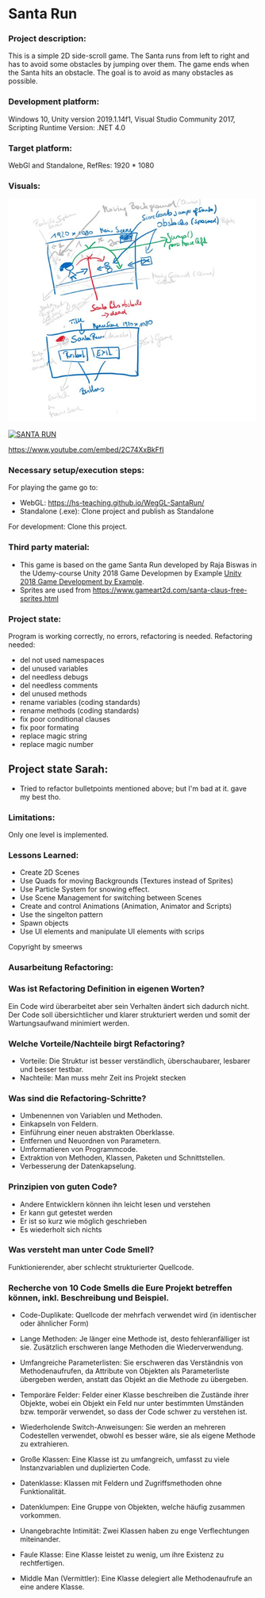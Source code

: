 # Santa Run

### Project description: 
This is a simple 2D side-scroll game. The Santa runs from left to right and has to avoid some obstacles by jumping over them.
The game ends when the Santa hits an obstacle.  The goal is to avoid as many obstacles as possible.

### Development platform: 
Windows 10, Unity version 2019.1.14f1, Visual Studio Community 2017, Scripting Runtime Version: .NET 4.0

### Target platform: 
WebGl and Standalone, RefRes: 1920 * 1080


### Visuals: 
<div>
<img src = "./Screenshots/sketch-SantaRun.JPG" width = "500">
</div>

[![SANTA RUN](https://i9.ytimg.com/vi/2C74XxBkFfI/mq1.jpg?sqp=CNWnze8F&rs=AOn4CLBrmO-tJ3gQ2BNeMxvrmQcsIhhcgQ)](https://www.youtube.com/embed/2C74XxBkFfI "Santa RUN")

https://www.youtube.com/embed/2C74XxBkFfI

### Necessary setup/execution steps: 
For playing the game go to: 
* WebGL: https://hs-teaching.github.io/WegGL-SantaRun/
* Standalone (.exe): Clone project and publish as Standalone

For development: Clone this project. 

### Third party material: 
* This game is based on the game Santa Run developed by Raja Biswas in the Udemy-course Unity 2018 Game Developmen by Example 
[Unity 2018 Game Development by Example](https://www.udemy.com/course/unity-2d-game-development-by-example/).
* Sprites are used from https://www.gameart2d.com/santa-claus-free-sprites.html


### Project state: 
Program is working correctly, no errors, refactoring is needed.
Refactoring needed: 
* del not used namespaces
* del unused variables
* del needless debugs
* del needless comments
* del unused methods
* rename variables (coding standards)
* rename methods (coding standards)
* fix poor conditional clauses
* fix poor formating
* replace magic string
* replace magic number

## Project state Sarah:
* Tried to refactor bulletpoints mentioned above; but I'm bad at it. gave my best tho.

### Limitations: 
Only one level is implemented. 

### Lessons Learned: 
* Create 2D Scenes
* Use Quads for moving Backgrounds (Textures instead of Sprites)
* Use Particle System for snowing effect.
* Use Scene Management for switching between Scenes
* Create and control Animations (Animation, Animator and Scripts)
* Use the singelton pattern
* Spawn objects
* Use UI elements and manipulate UI elements with scrips


Copyright by smeerws

### Ausarbeitung Refactoring:

### Was ist Refactoring Definition in eigenen Worten?
Ein Code wird überarbeitet aber sein Verhalten ändert sich dadurch nicht. Der Code soll übersichtlicher und klarer strukturiert werden und somit der Wartungsaufwand minimiert werden.

### Welche Vorteile/Nachteile birgt Refactoring?
* Vorteile:
Die Struktur ist besser verständlich, überschaubarer, lesbarer und besser testbar.
* Nachteile:
Man muss mehr Zeit ins Projekt stecken

### Was sind die Refactoring-Schritte?

* Umbenennen von Variablen und Methoden.
* Einkapseln von Feldern.
* Einführung einer neuen abstrakten Oberklasse.
* Entfernen und Neuordnen von Parametern.
* Umformatieren von Programmcode.
* Extraktion von Methoden, Klassen, Paketen und Schnittstellen.
* Verbesserung der Datenkapselung.


### Prinzipien von guten Code?
- Andere Entwicklern können ihn leicht lesen und verstehen
- Er kann gut getestet werden
- Er ist so kurz wie möglich geschrieben
- Es wiederholt sich nichts

### Was versteht man unter Code Smell?
Funktionierender, aber schlecht strukturierter Quellcode.

### Recherche von 10 Code Smells die Eure Projekt betreffen können, inkl. Beschreibung und Beispiel.


- Code-Duplikate:
Quellcode der mehrfach verwendet wird (in identischer oder ähnlicher Form)

- Lange Methoden: 
Je länger eine Methode ist, desto fehleranfälliger ist sie. Zusätzlich erschweren lange Methoden die Wiederverwendung.

- Umfangreiche Parameterlisten: 
Sie erschweren das Verständnis von Methodenaufrufen, da Attribute von Objekten als Parameterliste übergeben werden, anstatt das Objekt an die Methode zu übergeben.

- Temporäre Felder: 
Felder einer Klasse beschreiben die Zustände ihrer Objekte, wobei ein Objekt ein Feld nur unter bestimmten Umständen bzw. temporär verwendet, so dass der Code schwer zu verstehen ist.

- Wiederholende Switch-Anweisungen: 
Sie werden an mehreren Codestellen verwendet, obwohl es besser wäre, sie als eigene Methode zu extrahieren.

- Große Klassen: 
Eine Klasse ist zu umfangreich, umfasst zu viele Instanzvariablen und duplizierten Code.

- Datenklasse: 
Klassen mit Feldern und Zugriffsmethoden ohne Funktionalität.

- Datenklumpen: 
Eine Gruppe von Objekten, welche häufig zusammen vorkommen.

- Unangebrachte Intimität: 
Zwei Klassen haben zu enge Verflechtungen miteinander.

- Faule Klasse: 
Eine Klasse leistet zu wenig, um ihre Existenz zu rechtfertigen.

- Middle Man (Vermittler): 
Eine Klasse delegiert alle Methodenaufrufe an eine andere Klasse.


